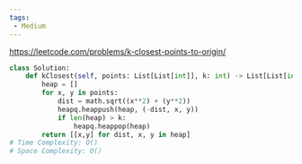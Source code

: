 ```yaml
---
tags:
 - Medium
---
```


https://leetcode.com/problems/k-closest-points-to-origin/

```python
class Solution:
    def kClosest(self, points: List[List[int]], k: int) -> List[List[int]]:
        heap = []
        for x, y in points:
            dist = math.sqrt((x**2) + (y**2))
            heapq.heappush(heap, (-dist, x, y))
            if len(heap) > k:
                heapq.heappop(heap)
        return [[x,y] for dist, x, y in heap]
# Time Complexity: O()
# Space Complexity: O()
```
